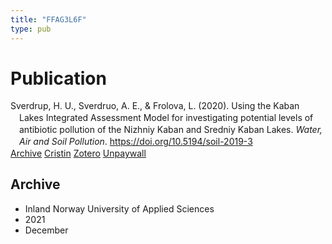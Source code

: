```yaml
---
title: "FFAG3L6F"
type: pub
---
```

<h1>Publication</h1>
<article id="csl-bib-container-FFAG3L6F" class="csl-bib-container">
  <div class="csl-bib-body" style="line-height: 1.35; padding-left: 1em; text-indent:-1em;">
  <div class="csl-entry">Sverdrup, H. U., Sverdruo, A. E., &amp; Frolova, L. (2020). Using the Kaban Lakes Integrated Assessment Model for investigating potential levels of antibiotic pollution of the Nizhniy Kaban and Sredniy Kaban Lakes. <i>Water, Air and Soil Pollution</i>. <a href="https://doi.org/10.5194/soil-2019-3">https://doi.org/10.5194/soil-2019-3</a></div>
</div>
  <div class="csl-bib-buttons">
    <a href="#taxonomy-article-FFAG3L6F" class="csl-bib-button">Archive</a>
    <a href alt="Cristin URL" class="csl-bib-button">Cristin</a>
    <a href alt="Zotero URL" class="csl-bib-button">Zotero</a>
    <a href="https://soil.copernicus.org/articles/6/231/2020/soil-6-231-2020.pdf" class="csl-bib-button">Unpaywall</a>
  </div>
  <div id="csl-bib-meta-container-FFAG3L6F"></div>
</article>
<div id="csl-bib-meta-FFAG3L6F" class="csl-bib-meta">
  <article id="taxonomy-article-FFAG3L6F" class="taxonomy-article">
    <h1>Archive</h1>
    <ul>
      <li>Inland Norway University of Applied Sciences</li>
      <li>2021</li>
      <li>December</li>
    </ul>
  </article>
</div>
